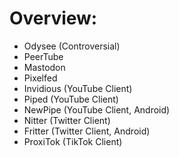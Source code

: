 # Overview:
- Odysee (Controversial)
- PeerTube
- Mastodon
- Pixelfed
- Invidious (YouTube Client)
- Piped (YouTube Client)
- NewPipe (YouTube Client, Android)
- Nitter (Twitter Client)
- Fritter (Twitter Client, Android)
- ProxiTok (TikTok Client)